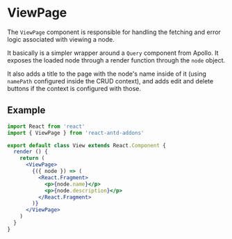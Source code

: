 # ViewPage

The `ViewPage` component is responsible for handling the fetching and error logic associated with
viewing a node.

It basically is a simpler wrapper around a `Query` component from Apollo. It exposes the loaded
node through a render function through the `node` object.

It also adds a title to the page with the node's name inside of it (using `namePath` configured inside
the CRUD context), and adds edit and delete buttons if the context is configured with those.

## Example

```jsx
import React from 'react'
import { ViewPage } from 'react-antd-addons'

export default class View extends React.Component {
  render () {
    return (
      <ViewPage>
        {({ node }) => (
          <React.Fragment>
            <p>{node.name}</p>
            <p>{node.description}</p>
          </React.Fragment>
        )}
      </ViewPage>
    )
  }
}
```
